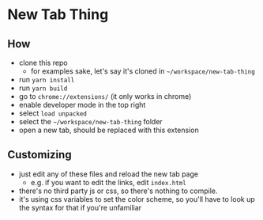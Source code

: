 # New Tab Thing 

## How

 - clone this repo
   - for examples sake, let's say it's cloned in `~/workspace/new-tab-thing`
 - run `yarn install`
 - run `yarn build`
 - go to `chrome://extensions/` (it only works in chrome)
 - enable developer mode in the top right 
 - select `load unpacked`
 - select the `~/workspace/new-tab-thing` folder
 - open a new tab, should be replaced with this extension

## Customizing
 
 - just edit any of these files and reload the new tab page
   - e.g. if you want to edit the links, edit `index.html`
 - there's no third party js or css, so there's nothing to compile.
 - it's using css variables to set the color scheme, so you'll have to look up the syntax for that if you're unfamiliar


